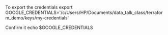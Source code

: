 To export the credentials
export GOOGLE_CREDENTIALS='/c/Users/HP/Documents/data_talk_class/terraform_demo/keys/my-credentials'

Confirm it
echo $GOOGLE_CREDENTIALS
